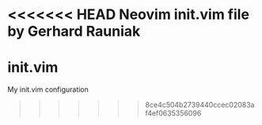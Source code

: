 <<<<<<< HEAD
Neovim init.vim file
by Gerhard Rauniak
=======
# init.vim
My init.vim configuration
>>>>>>> 8ce4c504b2739440ccec02083af4ef0635356096
